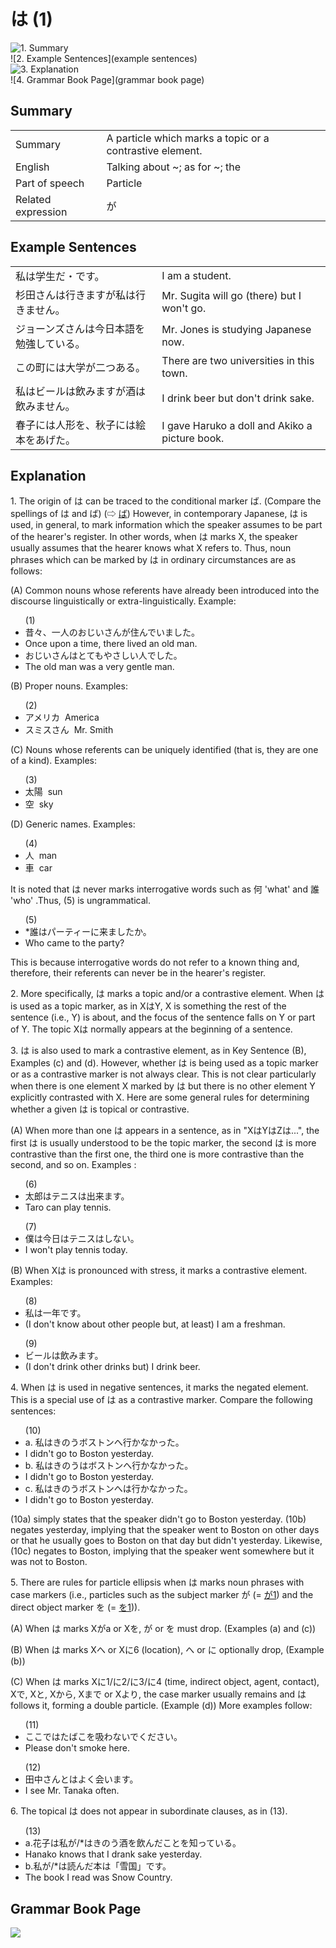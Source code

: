 # は (1)

![1. Summary](summary)<br>
![2. Example Sentences](example sentences)<br>
![3. Explanation](explanation)<br>
![4. Grammar Book Page](grammar book page)<br>


## Summary

<table><tr>   <td>Summary</td>   <td>A particle which marks a topic or a contrastive element.</td></tr><tr>   <td>English</td>   <td>Talking about ~; as for ~; the</td></tr><tr>   <td>Part of speech</td>   <td>Particle</td></tr><tr>   <td>Related expression</td>   <td>が</td></tr></table>

## Example Sentences

<table><tr>   <td>私は学生だ・です。</td>   <td>I am a student.</td></tr><tr>   <td>杉田さんは行きますが私は行きません。</td>   <td>Mr. Sugita will go (there) but I won't go.</td></tr><tr>   <td>ジョーンズさんは今日本語を勉強している。</td>   <td>Mr. Jones is studying Japanese now.</td></tr><tr>   <td>この町には大学が二つある。</td>   <td>There are two universities in this town.</td></tr><tr>   <td>私はビールは飲みますが酒は飲みません。</td>   <td>I drink beer but don't drink sake.</td></tr><tr>   <td>春子には人形を、秋子には絵本をあげた。</td>   <td>I gave Haruko a doll and Akiko a picture book.</td></tr></table>

## Explanation

<p>1. The origin of <span class="cloze">は</span> can be traced to the conditional marker ば. (Compare the spellings of は and ば) (⇨ <a href="#㊦ ば">ば</a>) However, in contemporary Japanese, <span class="cloze">は</span> is used, in general, to mark information which the speaker assumes to be part of the hearer's register. In other words, when <span class="cloze">は</span> marks X, the speaker usually assumes that the hearer knows what X refers to. Thus, noun phrases which can be marked by <span class="cloze">は</span> in ordinary circumstances are as follows:</p>  <p>(A) Common nouns whose referents have already been introduced into the discourse linguistically or extra-linguistically. Example:</p>  <ul>(1) <li>昔々、一人のおじいさんが住んでいました。</li> <li>Once upon a time, there lived an old man.</li> <div class="divide"></div> <li>おじいさん<span class="cloze">は</span>とてもやさしい人でした。</li> <li>The old man was a very gentle man.</li> </ul>  <p>(B) Proper nouns. Examples:</p>  <ul>(2) <li>アメリカ&nbsp;&nbsp;America</li> <div class="divide"></div> <li>スミスさん&nbsp;&nbsp;Mr. Smith</li> </ul>  <p>(C) Nouns whose referents can be uniquely identified (that is, they are one of a kind). Examples:</p>  <ul>(3) <li>太陽&nbsp;&nbsp;sun</li> <div class="divide"></div> <li>空&nbsp;&nbsp;sky</li> </ul>  <p>(D) Generic names. Examples:</p>  <ul>(4) <li>人&nbsp;&nbsp;man</li> <div class="divide"></div> <li>車&nbsp;&nbsp;car</li> </ul>  <p>It is noted that <span class="cloze">は</span> never marks interrogative words such as 何 'what' and 誰 'who' .Thus, (5) is ungrammatical.</p>  <ul>(5) <li>*誰<span class="cloze">は</span>パーティーに来ましたか。</li> <li>Who came to the party?</li> </ul>  <p>This is because interrogative words do not refer to a known thing and, therefore, their referents can never be in the hearer's register.</p>  <p>2. More specifically, <span class="cloze">は</span> marks a topic and/or a contrastive element. When は</span> is used as a topic marker, as in X<span class="cloze">は</span>Y, X is something the rest of the sentence (i.e., Y) is about, and the focus of the sentence falls on Y or part of Y. The topic X<span class="cloze">は</span> normally appears at the beginning of a sentence.</p>  <p>3. <span class="cloze">は</span> is also used to mark a contrastive element, as in Key Sentence (B), Examples (c) and (d). However, whether <span class="cloze">は</span> is being used as a topic marker or as a contrastive marker is not always clear. This is not clear particularly when there is one element X marked by <span class="cloze">は</span> but there is no other element Y explicitly contrasted with X. Here are some general rules for determining whether a given <span class="cloze">は</span> is topical or contrastive.</p>  <p>(A) When more than one <span class="cloze">は</span> appears in a sentence, as in "X<span class="cloze">は</span>Y<span class="cloze">は</span>Z<span class="cloze">は</span>...", the first <span class="cloze">は</span> is usually understood to be the topic marker, the second <span class="cloze">は</span> is more contrastive than the first one, the third one is more contrastive than the second, and so on. Examples :</p>  <ul>(6) <li>太郎<span class="cloze">は</span>テニス<span class="cloze">は</span>出来ます。</li> <li>Taro can play tennis.</li> </ul>  <ul>(7) <li>僕は今日<span class="cloze">は</span>テニス<span class="cloze">は</span>しない。</li> <li>I won't play tennis today.</li> </ul>  <p>(B) When X<span class="cloze">は</span> is pronounced with stress, it marks a contrastive element. Examples:</p>  <ul>(8) <li>私<span class="cloze">は</span>一年です。</li> <li>(I don't know about other people but, at least) I am a freshman.</li> </ul>  <ul>(9) <li>ビール<span class="cloze">は</span>飲みます。</li> <li>(I don't drink other drinks but) I drink beer.</li> </ul>  <p>4. When <span class="cloze">は</span> is used in negative sentences, it marks the negated element. This is a special use of <span class="cloze">は</span> as a contrastive marker. Compare the following sentences:</p>  <ul>(10) <li>a. 私はきのうボストンへ行かなかった。</li> <li>I didn't go to Boston yesterday.</li> <div class="divide"></div> <li>b. 私はきのう<span class="cloze">は</span>ボストンへ行かなかった。</li> <li>I didn't go to Boston yesterday.</li> <div class="divide"></div> <li>c. 私はきのうボストンへ<span class="cloze">は</span>行かなかった。</li> <li>I didn't go to Boston yesterday.</li> </ul>  <p>(10a) simply states that the speaker didn't go to Boston yesterday. (10b) negates yesterday, implying that the speaker went to Boston on other days or that he usually goes to Boston on that day but didn't yesterday. Likewise, (10c) negates to Boston, implying that the speaker went somewhere but it was not to Boston.</p>  <p>5. There are rules for particle ellipsis when <span class="cloze">は</span> marks noun phrases with case markers (i.e., particles such as the subject marker が (= <a href="#㊦ が (1)">が1</a>) and the direct object marker を (= <a href="#㊦ を (1)">を1</a>)).</p>  <p>(A) When <span class="cloze">は</span> marks Xがa or Xを, が or を must drop. (Examples (a) and (c))</p>  <p>(B) When <span class="cloze">は</span> marks Xへ or Xに6 (location), へ or に optionally drop, (Example (b))</p>  <p>(C) When <span class="cloze">は</span> marks Xに1/に2/に3/に4 (time, indirect object, agent, contact), Xで, Xと, Xから, Xまで or Xより, the case marker usually remains and <span class="cloze">は</span> follows it, forming a double particle. (Example (d)) More examples follow:</p>  <ul>(11) <li>ここで<span class="cloze">は</span>たばこを吸わないでください。</li> <li>Please don't smoke here.</li> </ul>  <ul>(12) <li>田中さんと<span class="cloze">は</span>よく会います。</li> <li>I see Mr. Tanaka often.</li> </ul>  <p>6. The topical <span class="cloze">は</span> does not appear in subordinate clauses, as in (13).</p>  <ul>(13) <li>a.花子は私が/*<span class="cloze">は</span>きのう酒を飲んだことを知っている。</li> <li>Hanako knows that I drank sake yesterday.</li> <div class="divide"></div> <li>b.私が/*<span class="cloze">は</span>読んだ本は「雪国」です。</li> <li>The book I read was Snow Country.</li> </ul>

## Grammar Book Page

![](../img/Basicは.png)

